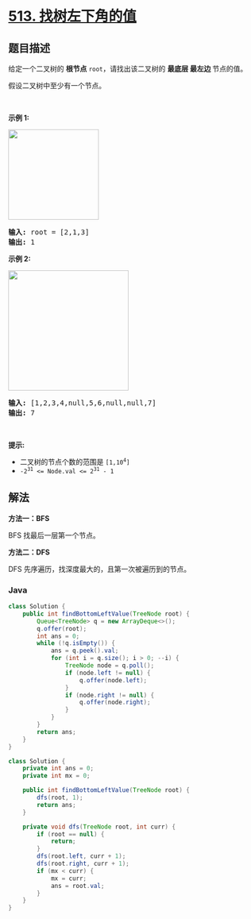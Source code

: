 # [513. 找树左下角的值](https://leetcode.cn/problems/find-bottom-left-tree-value)

## 题目描述

<p>给定一个二叉树的 <strong>根节点</strong> <code>root</code>，请找出该二叉树的 <strong>最底层 最左边 </strong>节点的值。</p>

<p>假设二叉树中至少有一个节点。</p>

<p> </p>

<p><strong>示例 1:</strong></p>

<p><img src="https://fastly.jsdelivr.net/gh/doocs/leetcode@main/solution/0500-0599/0513.Find%20Bottom%20Left%20Tree%20Value/images/tree1.jpg" style="width: 182px; " /></p>

<pre>
<strong>输入: </strong>root = [2,1,3]
<strong>输出: </strong>1
</pre>

<p><strong>示例 2:</strong></p>

<p><img src="https://fastly.jsdelivr.net/gh/doocs/leetcode@main/solution/0500-0599/0513.Find%20Bottom%20Left%20Tree%20Value/images/tree2.jpg" style="width: 242px; " /><strong> </strong></p>

<pre>
<strong>输入: </strong>[1,2,3,4,null,5,6,null,null,7]
<strong>输出: </strong>7
</pre>

<p> </p>

<p><strong>提示:</strong></p>

<ul>
	<li>二叉树的节点个数的范围是 <code>[1,10<sup>4</sup>]</code></li>
	<li><meta charset="UTF-8" /><code>-2<sup>31</sup> <= Node.val <= 2<sup>31</sup> - 1</code> </li>
</ul>

## 解法

**方法一：BFS**

BFS 找最后一层第一个节点。

**方法二：DFS**

DFS 先序遍历，找深度最大的，且第一次被遍历到的节点。

### **Java**

```java
class Solution {
    public int findBottomLeftValue(TreeNode root) {
        Queue<TreeNode> q = new ArrayDeque<>();
        q.offer(root);
        int ans = 0;
        while (!q.isEmpty()) {
            ans = q.peek().val;
            for (int i = q.size(); i > 0; --i) {
                TreeNode node = q.poll();
                if (node.left != null) {
                    q.offer(node.left);
                }
                if (node.right != null) {
                    q.offer(node.right);
                }
            }
        }
        return ans;
    }
}
```

```java
class Solution {
    private int ans = 0;
    private int mx = 0;

    public int findBottomLeftValue(TreeNode root) {
        dfs(root, 1);
        return ans;
    }

    private void dfs(TreeNode root, int curr) {
        if (root == null) {
            return;
        }
        dfs(root.left, curr + 1);
        dfs(root.right, curr + 1);
        if (mx < curr) {
            mx = curr;
            ans = root.val;
        }
    }
}
```
